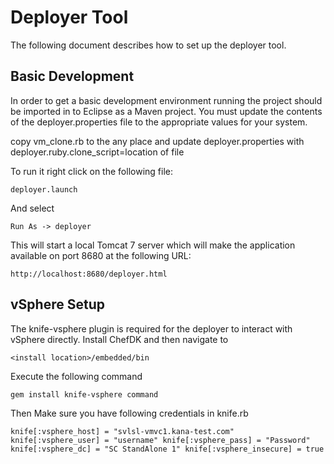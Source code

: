 Deployer Tool
=============

The following document describes how to set up the deployer tool.

Basic Development
-----------------

In order to get a basic development environment running the project should be imported in to Eclipse as a Maven project. You must update the contents of the deployer.properties file to the appropriate values for your system.

copy vm_clone.rb to the any place and update deployer.properties with deployer.ruby.clone_script=location of file


To run it right click on the following file:

`deployer.launch`

And select

`Run As -> deployer`

This will start a local Tomcat 7 server which will make the application available on port 8680 at the following URL:

`http://localhost:8680/deployer.html`

vSphere Setup
-------------

The knife-vsphere plugin is required for the deployer to interact with vSphere directly. Install ChefDK and then navigate to 

`<install location>/embedded/bin` 

Execute the following command 

`gem install knife-vsphere command`

Then Make sure you have following credentials in knife.rb

`knife[:vsphere_host] = "svlsl-vmvc1.kana-test.com"
knife[:vsphere_user] = "username"
knife[:vsphere_pass] = "Password"
knife[:vsphere_dc] = "SC StandAlone 1"
knife[:vsphere_insecure] = true`





